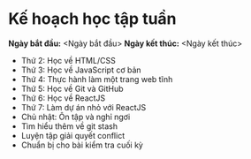 # Kế hoạch học tập tuần
**Ngày bắt đầu:** <Ngày bắt đầu>
**Ngày kết thúc:** <Ngày kết thúc>
- Thứ 2: Học về HTML/CSS
- Thứ 3: Học về JavaScript cơ bản
- Thứ 4: Thực hành làm một trang web tĩnh
- Thứ 5: Học về Git và GitHub
- Thứ 6: Học về ReactJS
- Thứ 7: Làm dự án nhỏ với ReactJS
- Chủ nhật: Ôn tập và nghỉ ngơi
- Tìm hiểu thêm về git stash
- Luyện tập giải quyết conflict
- Chuẩn bị cho bài kiểm tra cuối kỳ